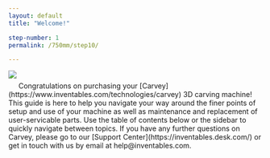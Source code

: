 ```yaml
---
layout: default
title: "Welcome!"

step-number: 1
permalink: /750mm/step10/

---
```


<img src="carvey_main.jpg" style="margin-bottom: 20px" />
Congratulations on purchasing your [Carvey](https://www.inventables.com/technologies/carvey) 3D carving machine! This guide is here to help you navigate your way around the finer points of setup and use of your machine as well as maintenance and replacement of user-servicable parts. Use the table of contents below or the sidebar to quickly navigate between topics. If you have any further questions on Carvey, please go to our [Support Center](https://inventables.desk.com/) or get in touch with us by email at help@inventables.com.